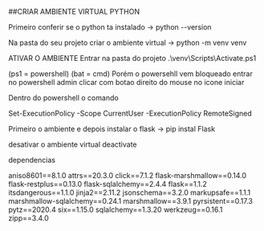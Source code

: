 ##CRIAR AMBIENTE VIRTUAL PYTHON

Primeiro conferir se o python ta instalado
-> python --version

Na pasta do seu projeto criar o ambiente virtual
-> python -m venv venv

ATIVAR O AMBIENTE
Entrar na pasta do projeto
.\venv\Scripts\Activate.ps1

(ps1 = powershell)
(bat = cmd)
Porém o powersehll vem bloqueado
entrar no powershell admin
clicar com botao direito do mouse no icone iniciar

Dentro do powershell
o comando

Set-ExecutionPolicy -Scope CurrentUser -ExecutionPolicy RemoteSigned

Primeiro o ambiente e depois instalar o flask
-> pip instal Flask

desativar o ambiente virtual
deactivate

dependencias

aniso8601==8.1.0
attrs==20.3.0
click==7.1.2
flask-marshmallow==0.14.0
flask-restplus==0.13.0
flask-sqlalchemy==2.4.4
flask==1.1.2
itsdangerous==1.1.0
jinja2==2.11.2
jsonschema==3.2.0
markupsafe==1.1.1
marshmallow-sqlalchemy==0.24.1
marshmallow==3.9.1
pyrsistent==0.17.3
pytz==2020.4
six==1.15.0
sqlalchemy==1.3.20
werkzeug==0.16.1
zipp==3.4.0
